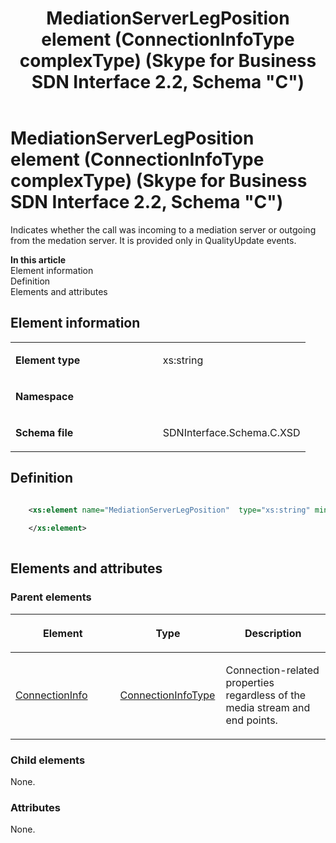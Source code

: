 ﻿---
title: MediationServerLegPosition element (ConnectionInfoType complexType) (Skype for Business SDN Interface 2.2, Schema "C")
TOCTitle: MediationServerLegPosition element
ms:assetid: 060f8b38-14cc-40df-5beb-b8d32f788d72
ms:mtpsurl: https://msdn.microsoft.com/en-us/library/Mt404792(v=office.16)
ms:contentKeyID: 68250702
ms.date: 08/24/2015
mtps_version: v=office.16
dev_langs:
- xml
---

# MediationServerLegPosition element (ConnectionInfoType complexType) (Skype for Business SDN Interface 2.2, Schema \"C\")

Indicates whether the call was incoming to a mediation server or outgoing from the medation server. It is provided only in QualityUpdate events.

**In this article**  
Element information  
Definition  
Elements and attributes  

## Element information

<table>
<colgroup>
<col style="width: 50%" />
<col style="width: 50%" />
</colgroup>
<tbody>
<tr class="odd">
<td><p><strong>Element type</strong></p></td>
<td><p>xs:string</p></td>
</tr>
<tr class="even">
<td><p><strong>Namespace</strong></p></td>
<td><p></p></td>
</tr>
<tr class="odd">
<td><p><strong>Schema file</strong></p></td>
<td><p>SDNInterface.Schema.C.XSD</p></td>
</tr>
</tbody>
</table>


## Definition

``` xml

    <xs:element name="MediationServerLegPosition"  type="xs:string" minOccurs="0">
    
    </xs:element>
  
```

## Elements and attributes

### Parent elements

<table>
<colgroup>
<col style="width: 33%" />
<col style="width: 33%" />
<col style="width: 33%" />
</colgroup>
<thead>
<tr class="header">
<th><p>Element</p></th>
<th><p>Type</p></th>
<th><p>Description</p></th>
</tr>
</thead>
<tbody>
<tr class="odd">
<td><p><a href="connectioninfo-element-messagetype-complextype-skype-for-business-sdn-interface-2-2-schema-c.md">ConnectionInfo</a></p></td>
<td><p><a href="connectioninfotype-complextype-skype-for-business-sdn-interface-2-2-schema-c.md">ConnectionInfoType</a></p></td>
<td><p>Connection-related properties regardless of the media stream and end points.</p></td>
</tr>
</tbody>
</table>


### Child elements

None.

### Attributes

None.

